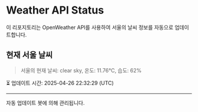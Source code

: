 
# Weather API Status

이 리포지토리는 OpenWeather API를 사용하여 서울의 날씨 정보를 자동으로 업데이트합니다.

## 현재 서울 날씨
> 서울의 현재 날씨: clear sky, 온도: 11.76°C, 습도: 62%

⏳ 업데이트 시간: 2025-04-26 22:32:29 (UTC)

---
자동 업데이트 봇에 의해 관리됩니다.
